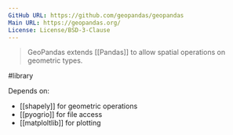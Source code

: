 ```yaml
---
GitHub URL: https://github.com/geopandas/geopandas
Main URL: https://geopandas.org/
License: License/BSD-3-Clause
---
```

> GeoPandas extends [[Pandas]] to allow spatial operations on geometric types.

#library

Depends on:
- [[shapely]] for geometric operations
- [[pyogrio]] for file access 
- [[matploltlib]] for plotting

